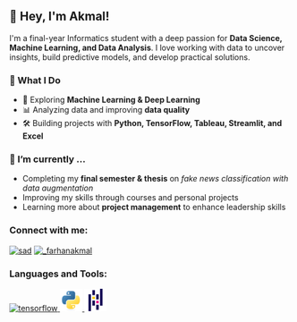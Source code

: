 <h2>👋 Hey, I'm Akmal!</h2>
<p>I'm a final-year Informatics student with a deep passion for <strong>Data Science, Machine Learning, and Data Analysis</strong>. I love working with data to uncover insights, build predictive models, and develop practical solutions.</p>

<h3>🚀 What I Do</h3>
<ul>
  <li>🧠 Exploring <strong>Machine Learning & Deep Learning</strong></li>
  <li>📊 Analyzing data and improving <strong>data quality</strong></li>
  <li>🛠️ Building projects with <strong>Python, TensorFlow, Tableau, Streamlit, and Excel</strong></li>
</ul>

<h3>🌱 I’m currently ... </h3>
<ul>
  <li>Completing my <strong>final semester & thesis</strong> on <em>fake news classification with data augmentation</em></li>
  <li>Improving my skills through courses and personal projects</li>
  <li>Learning more about <strong>project management</strong> to enhance leadership skills</li>
</ul>

<h3 align="left">Connect with me:</h3>
<p align="left">
<a href="https://linkedin.com/in/farhanakml" target="blank"><img align="center" src="https://raw.githubusercontent.com/rahuldkjain/github-profile-readme-generator/master/src/images/icons/Social/linked-in-alt.svg" alt="sad" height="30" width="40" /></a>
<a href="https://instagram.com/_farhanakmal" target="blank"><img align="center" src="https://raw.githubusercontent.com/rahuldkjain/github-profile-readme-generator/master/src/images/icons/Social/instagram.svg" alt="_farhanakmal" height="30" width="40" /></a>
</p>

<h3 align="left">Languages and Tools:</h3>
<p align="left"> <a href="https://www.tensorflow.org" target="_blank" rel="noreferrer"> <img src="https://www.vectorlogo.zone/logos/tensorflow/tensorflow-icon.svg" alt="tensorflow" width="40" height="40"/> </a> <a href="https://www.python.org" target="_blank" rel="noreferrer"> <img src="https://raw.githubusercontent.com/devicons/devicon/master/icons/python/python-original.svg" alt="python" width="40" height="40"/> </a> 
<a href="https://pandas.pydata.org/" target="_blank" rel="noreferrer"> <img src="https://raw.githubusercontent.com/devicons/devicon/2ae2a900d2f041da66e950e4d48052658d850630/icons/pandas/pandas-original.svg" alt="pandas" width="40" height="40"/> </a>

</p>

